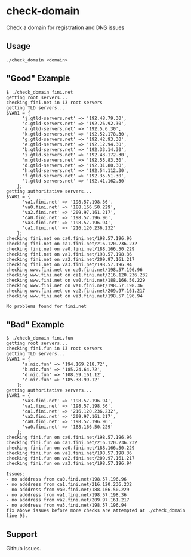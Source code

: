 # check-domain

Check a domain for registration and DNS issues

## Usage

	./check_domain <domain>

## "Good" Example

	$ ./check_domain fini.net
	getting root servers...
	checking fini.net in 13 root servers
	getting TLD servers...
	$VAR1 = {
		  'j.gtld-servers.net' => '192.48.79.30',
		  'c.gtld-servers.net' => '192.26.92.30',
		  'a.gtld-servers.net' => '192.5.6.30',
		  'k.gtld-servers.net' => '192.52.178.30',
		  'g.gtld-servers.net' => '192.42.93.30',
		  'e.gtld-servers.net' => '192.12.94.30',
		  'b.gtld-servers.net' => '192.33.14.30',
		  'i.gtld-servers.net' => '192.43.172.30',
		  'm.gtld-servers.net' => '192.55.83.30',
		  'd.gtld-servers.net' => '192.31.80.30',
		  'h.gtld-servers.net' => '192.54.112.30',
		  'f.gtld-servers.net' => '192.35.51.30',
		  'l.gtld-servers.net' => '192.41.162.30'
		};
	getting authoritative servers...
	$VAR1 = {
		  'va1.fini.net' => '198.57.198.36',
		  'va0.fini.net' => '188.166.50.229',
		  'va2.fini.net' => '209.97.161.217',
		  'ca0.fini.net' => '198.57.196.96',
		  'va3.fini.net' => '198.57.196.94',
		  'ca1.fini.net' => '216.120.236.232'
		};
	checking fini.net on ca0.fini.net/198.57.196.96
	checking fini.net on ca1.fini.net/216.120.236.232
	checking fini.net on va0.fini.net/188.166.50.229
	checking fini.net on va1.fini.net/198.57.198.36
	checking fini.net on va2.fini.net/209.97.161.217
	checking fini.net on va3.fini.net/198.57.196.94
	checking www.fini.net on ca0.fini.net/198.57.196.96
	checking www.fini.net on ca1.fini.net/216.120.236.232
	checking www.fini.net on va0.fini.net/188.166.50.229
	checking www.fini.net on va1.fini.net/198.57.198.36
	checking www.fini.net on va2.fini.net/209.97.161.217
	checking www.fini.net on va3.fini.net/198.57.196.94

	No problems found for fini.net



## "Bad" Example

	$ ./check_domain fini.fun
	getting root servers...
	checking fini.fun in 13 root servers
	getting TLD servers...
	$VAR1 = {
		  'a.nic.fun' => '194.169.218.72',
		  'b.nic.fun' => '185.24.64.72',
		  'd.nic.fun' => '108.59.161.12',
		  'c.nic.fun' => '185.38.99.12'
		};
	getting authoritative servers...
	$VAR1 = {
		  'va3.fini.net' => '198.57.196.94',
		  'va1.fini.net' => '198.57.198.36',
		  'ca1.fini.net' => '216.120.236.232',
		  'va2.fini.net' => '209.97.161.217',
		  'ca0.fini.net' => '198.57.196.96',
		  'va0.fini.net' => '188.166.50.229'
		};
	checking fini.fun on ca0.fini.net/198.57.196.96
	checking fini.fun on ca1.fini.net/216.120.236.232
	checking fini.fun on va0.fini.net/188.166.50.229
	checking fini.fun on va1.fini.net/198.57.198.36
	checking fini.fun on va2.fini.net/209.97.161.217
	checking fini.fun on va3.fini.net/198.57.196.94

	Issues:
	- no adddress from ca0.fini.net/198.57.196.96
	- no adddress from ca1.fini.net/216.120.236.232
	- no adddress from va0.fini.net/188.166.50.229
	- no adddress from va1.fini.net/198.57.198.36
	- no adddress from va2.fini.net/209.97.161.217
	- no adddress from va3.fini.net/198.57.196.94
	fix above issues before more checks are attempted at ./check_domain line 95.


## Support

Github issues.
